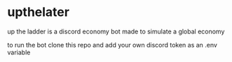 # upthelater
up the ladder is a discord economy bot made to simulate a global economy

to run the bot clone this repo and add your own discord token as an .env variable
